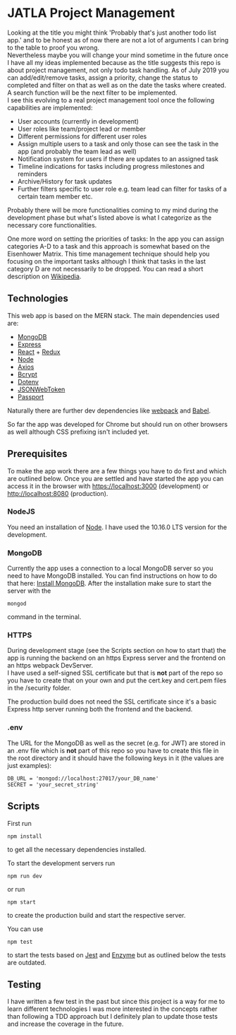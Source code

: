 # JATLA Project Management
Looking at the title you might think 'Probably that's just another todo list app.' and to be honest as of now there are not a lot of arguments I can bring to the table to proof you wrong.  
Nevertheless maybe you will change your mind sometime in the future once I have all my ideas implemented because as the title suggests this repo is about project management, not only todo task handling.  As of July 2019 you can add/edit/remove tasks, assign a priority, change the status to completed and filter on that as well as on the date the tasks where created. A search function will be the next filter to be implemented.  
I see this evolving to a real project management tool once the following capabilities are implemented:

* User accounts (currently in development)
* User roles like team/project lead or member
* Different permissions for different user roles
* Assign multiple users to a task and only those can see the task in the app (and probably the team lead as well)
* Notification system for users if there are updates to an assigned task
* Timeline indications for tasks including progress milestones and reminders
* Archive/History for task updates
* Further filters specific to user role e.g. team lead can filter for tasks of a certain team member etc.

Probably there will be more functionalities coming to my mind during the development phase but what's listed above is what I categorize as the necessary core functionalities.


One more word on setting the priorities of tasks: In the app you can assign categories A-D to a task and this approach is somewhat based on the Eisenhower Matrix. This time management technique should help you focusing on the important tasks although I think that tasks in the last category D are not necessarily to be dropped. You can read a short description on [Wikipedia](https://en.wikipedia.org/wiki/Time_management#The_Eisenhower_Method).

## Technologies
This web app is based on the MERN stack. The main dependencies used are:

* [MongoDB](https://www.mongodb.com/)
* [Express](https://expressjs.com/)
* [React](https://reactjs.org/) + [Redux](https://redux.js.org/)
* [Node](https://nodejs.org/en/)
* [Axios](https://github.com/axios/axios)
* [Bcrypt](https://www.npmjs.com/package/bcryptjs)
* [Dotenv](https://www.npmjs.com/package/dotenv)
* [JSONWebToken](https://jwt.io/)
* [Passport](http://www.passportjs.org/)

Naturally there are further dev dependencies like [webpack](https://webpack.js.org/) and [Babel](https://babeljs.io/).

So far the app was developed for Chrome but should run on other browsers as well although CSS prefixing isn't included yet.

## Prerequisites
To make the app work there are a few things you have to do first and which are outlined below. Once you are settled and have started the app you can access it in the browser with <https://localhost:3000> (development) or <http://localhost:8080> (production).

### NodeJS
You need an installation of [Node](https://nodejs.org/en/). I have used the 10.16.0 LTS version for the development.

### MongoDB
Currently the app uses a connection to a local MongoDB server so you need to have MongoDB installed. You can find instructions on how to do that here: [Install MongoDB](https://docs.mongodb.com/manual/installation/#mongodb-community-edition-installation-tutorials). After the installation make sure to start the server with the

    mongod

command in the terminal.

### HTTPS
During development stage (see the Scripts section on how to start that) the app is running the backend on an https Express server and the frontend on an https webpack DevServer.  
I have used a self-signed SSL certificate but that is **not** part of the repo so you have to create that on your own and put the cert.key and cert.pem files in the /security folder.

The production build does not need the SSL certificate since it's a basic Express http server running both the frontend and the backend.

### .env
The URL for the MongoDB as well as the secret (e.g. for JWT) are stored in an .env file which is **not** part of this repo so you have to create this file in the root directory and it should have the following keys in it (the values are just examples):
    
    DB_URL = 'mongod://localhost:27017/your_DB_name'
    SECRET = 'your_secret_string'

## Scripts
First run

    npm install

to get all the necessary dependencies installed.

To start the development servers run
   
    npm run dev

or run 

    npm start

to create the production build and start the respective server.

You can use

    npm test

to start the tests based on [Jest](https://jestjs.io/) and [Enzyme](https://airbnb.io/enzyme/) but as outlined below the tests are outdated.

## Testing
I have written a few test in the past but since this project is a way for me to learn different technologies I was more interested in the concepts rather than following a TDD approach but I definitely plan to update those tests and increase the coverage in the future.
